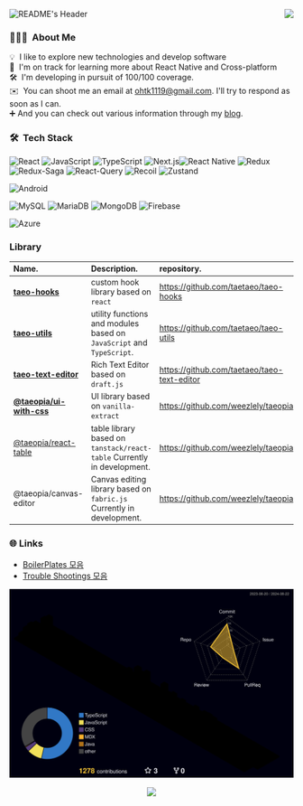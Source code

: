 <a href="https://hits.seeyoufarm.com"><img src="https://hits.seeyoufarm.com/api/count/incr/badge.svg?url=https%3A%2F%2Fgithub.com%2Fdahhnym&count_bg=%2379C83D&title_bg=%23555555&icon=&icon_color=%23E7E7E7&title=hits&edge_flat=true" align="right"/></a>

![README's Header](https://capsule-render.vercel.app/api?type=waving&color=gradient&height=300&section=header&text=Hello👋%20I'm%20Taeo%20👨🏻‍💻%20&fontSize=90&fontAlignY=45)

### 👨🏻‍💻 &nbsp;About Me

💡 &nbsp;I like to explore new technologies and develop software\
🌱 &nbsp;I'm on track for learning more about React Native and Cross-platform\
🛠  &nbsp;I'm developing in pursuit of 100/100 coverage.\
✉️ &nbsp;You can shoot me an email at ohtk1119@gmail.com. I'll try to respond as soon as I can.\
:heavy_plus_sign: And you can check out various information through my [blog](https://tkolab.tistory.com/).

### 🛠 &nbsp;Tech Stack

![React](https://img.shields.io/badge/React-20232A?style=for-the-badge&logo=react&logoColor=61DAFB)
![JavaScript](https://img.shields.io/badge/JavaScript-F7DF1E?style=for-the-badge&logo=javascript&logoColor=black)
![TypeScript](https://img.shields.io/badge/TypeScript-007ACC?style=for-the-badge&logo=typescript&logoColor=white)
![Next.js](https://img.shields.io/badge/Next.js-000000?style=for-the-badge&logo=nextdotjs&logoColor=white)![React Native](https://img.shields.io/badge/React_Native-20232A?style=for-the-badge&logo=react&logoColor=61DAFB)
![Redux](https://img.shields.io/badge/Redux-764ABC?style=for-the-badge&logo=redux&logoColor=white)
![Redux-Saga](https://img.shields.io/badge/Redux--Saga-999999?style=for-the-badge&logo=redux-saga&logoColor=white)
![React-Query](https://img.shields.io/badge/React--Query-FF4154?style=for-the-badge&logo=react-query&logoColor=white)
![Recoil](https://img.shields.io/badge/Recoil-3578E5?style=for-the-badge&logo=recoil&logoColor=white)
![Zustand](https://img.shields.io/badge/Zustand-181717?style=for-the-badge)

![Android](https://img.shields.io/badge/Android-3DDC84?style=for-the-badge&logo=android&logoColor=white)

![MySQL](https://img.shields.io/badge/MySQL-4479A1?style=for-the-badge&logo=mysql&logoColor=white)
![MariaDB](https://img.shields.io/badge/MariaDB-003545?style=for-the-badge&logo=mariadb&logoColor=white)
![MongoDB](https://img.shields.io/badge/MongoDB-47A248?style=for-the-badge&logo=mongodb&logoColor=white)
![Firebase](https://img.shields.io/badge/Firebase-FFCA28?style=for-the-badge&logo=firebase&logoColor=black)

![Azure](https://img.shields.io/badge/Azure-0078D4?style=for-the-badge&logo=microsoftazure&logoColor=white)

### Library

| Name.                                                        | Description.                                                 | repository.                                 |
| :----------------------------------------------------------- | :----------------------------------------------------------- | :------------------------------------------ |
| **[taeo-hooks](https://www.npmjs.com/package/taeo-hooks)**   | custom hook library based on `react`                         | https://github.com/taetaeo/taeo-hooks       |
| **[taeo-utils](https://www.npmjs.com/package/taeo-utils)**   | utility functions and modules based on `JavaScript` and `TypeScript`. | https://github.com/taetaeo/taeo-utils       |
| **[taeo-text-editor](https://www.npmjs.com/package/taeo-text-editor)** | Rich Text Editor based on `draft.js`                         | https://github.com/taetaeo/taeo-text-editor |
| [**@taeopia/ui-with-css**](https://www.npmjs.com/package/@taeopia/ui-with-css) | UI library based on `vanilla-extract`                        | https://github.com/weezlely/taeopia         |
| [@taeopia/react-table](https://www.npmjs.com/package/@taeopia/react-table) | table library based on `tanstack/react-table` Currently in development. | https://github.com/weezlely/taeopia         |
| @taeopia/canvas-editor                                       | Canvas editing library based on `fabric.js` Currently in development. | https://github.com/weezlely/taeopia         |


### :globe_with_meridians: Links

- [BoilerPlates 모음](https://github.com/taetaeo?tab=repositories&q=boilerplate-2024&type=&language=&sort=)
- [Trouble Shootings 모음](https://tkolab.tistory.com/search/Trouble)

![리드미 3D](https://github.com/taetaeo/taetaeo/blob/master/profile-3d-contrib/profile-night-rainbow.svg)

<p align="center">
  <a href="https://github.com/taetaeo" title="GitHub OHTAEKWON">
    <img src="https://img.shields.io/github/followers/taetaeo?label=follow&style=social" alt-text="GitHub OHTAEKWON" height="30"/>
  </a>
